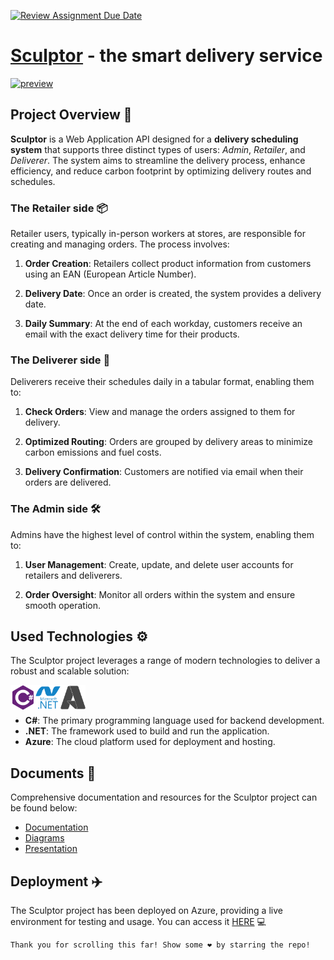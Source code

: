 [![Review Assignment Due Date](https://classroom.github.com/assets/deadline-readme-button-24ddc0f5d75046c5622901739e7c5dd533143b0c8e959d652212380cedb1ea36.svg)](https://classroom.github.com/a/L9GXcoRU)

# [Sculptor][ProjectLink] - the smart delivery service
<a href="https://sculptor-webapp-internship.azurewebsites.net/swagger/index.html">
    <img alt="preview" src="https://github.com/codingburgas/2324-pp-11v-1-YVSimeonova19/assets/63718749/b03998e0-e325-4603-ad5d-98627e091078">
</a>

## Project Overview 📑
**Sculptor** is a Web Application API designed for a **delivery scheduling system** that supports three distinct types of users: *Admin*, *Retailer*, and *Deliverer*. The system aims to streamline the delivery process, enhance efficiency, and reduce carbon footprint by optimizing delivery routes and schedules.

### The Retailer side 📦
Retailer users, typically in-person workers at stores, are responsible for creating and managing orders. The process involves:

1. **Order Creation**: Retailers collect product information from customers using an EAN (European Article Number).

2. **Delivery Date**: Once an order is created, the system provides a delivery date.

3. **Daily Summary**: At the end of each workday, customers receive an email with the exact delivery time for their products.

### The Deliverer side 🚚
Deliverers receive their schedules daily in a tabular format, enabling them to:

1. **Check Orders**: View and manage the orders assigned to them for delivery.

2. **Optimized Routing**: Orders are grouped by delivery areas to minimize carbon emissions and fuel costs.

3. **Delivery Confirmation**: Customers are notified via email when their orders are delivered.

### The Admin side 🛠️
Admins have the highest level of control within the system, enabling them to:

1. **User Management**: Create, update, and delete user accounts for retailers and deliverers.

2. **Order Oversight**: Monitor all orders within the system and ensure smooth operation.

## Used Technologies ⚙️
The Sculptor project leverages a range of modern technologies to deliver a robust and scalable solution:

<img align="left" alt="C#" width="40px" src="https://github.com/devicons/devicon/blob/master/icons/csharp/csharp-plain.svg">
<img align="left" alt="dot-net" width="40px" src="https://github.com/devicons/devicon/blob/master/icons/dot-net/dot-net-plain-wordmark.svg">
<img align="left" alt="azure" width="40px" src="https://github.com/devicons/devicon/blob/master/icons/azure/azure-plain.svg">

<br/>
<br/>

- **C#**: The primary programming language used for backend development.
- **.NET**: The framework used to build and run the application.
- **Azure**: The cloud platform used for deployment and hosting.

## Documents 📄
Comprehensive documentation and resources for the Sculptor project can be found below:
- [Documentation][DocumentationLink]
- [Diagrams][LucidchartLink]
- [Presentation][PresentationLink]

## Deployment ✈️
The Sculptor project has been deployed on Azure, providing a live environment for testing and usage. You can access it [HERE][ProjectLink] 💻


```
Thank you for scrolling this far! Show some ❤️ by starring the repo!
```


[ProjectLink]: https://sculptor-webapp-internship.azurewebsites.net/swagger/index.html
[LucidchartLink]: https://lucid.app/folder/invitations/accept/inv_d40c8338-64e0-4ce7-9a7d-6d2e01c11b4d
[DocumentationLink]: https://codingburgas-my.sharepoint.com/:w:/g/personal/yvsimeonova19_codingburgas_bg/EWIf6lDmXxVDjilN1F9mUFoBHSO5KSZHEqZjFqBijSmG_Q?e=IEIsl6
[PresentationLink]: #
